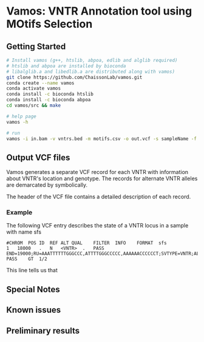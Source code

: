 # Vamos: VNTR Annotation tool using MOtifs Selection
## Getting Started
```sh
# Install vamos (g++, htslib, abpoa, edlib and alglib required)
# htslib and abpoa are installed by bioconda 
# libalglib.a and libedlib.a are distributed along with vamos)
git clone https://github.com/ChaissonLab/vamos.git
conda create --name vamos
conda activate vamos
conda install -c bioconda htslib  
conda install -c bioconda abpoa 
cd vamos/src && make

# help page
vamos -h

# run
vamos -i in.bam -v vntrs.bed -m motifs.csv -o out.vcf -s sampleName -f
```

## Output VCF files
Vamos generates a separate VCF record for each VNTR with information about VNTR's location and genotype. The records for alternate VNTR alleles are demarcated by <VNTR> symbolically.

The header of the VCF file contains a detailed description of each record.

### Example

The following VCF entry describes the state of a VNTR locus in a sample with
name sfs

```
#CHROM	POS	ID	REF	ALT	QUAL	FILTER	INFO	FORMAT	sfs
1	18000	.	N	<VNTR>	.	PASS	END=19000;RU=AAATTTTTTGGGCCC,ATTTTGGGCCCCC,AAAAAACCCCCCT;SVTYPE=VNTR;ALTANNO_H1=MOTIF_2,MOTIF_2,MOTIF_2,MOTIF_2,MOTIF_1,MOTIF_2,MOTIF_2,MOTIF_2,MOTIF_2,MOTIF_2,MOTIF_2,MOTIF_2,MOTIF_2,MOTIF_1,MOTIF_0,MOTIF_2,MOTIF_2,MOTIF_1,MOTIF_2,MOTIF_2,MOTIF_2,MOTIF_2,MOTIF_2,MOTIF_2,MOTIF_2,MOTIF_2,MOTIF_2,MOTIF_2,MOTIF_2,MOTIF_2,MOTIF_2,MOTIF_1,MOTIF_1,MOTIF_2,MOTIF_2,MOTIF_2,MOTIF_1,MOTIF_2,MOTIF_2,MOTIF_2,MOTIF_1,MOTIF_2,MOTIF_2,MOTIF_2,MOTIF_2,MOTIF_2,MOTIF_1,MOTIF_2,MOTIF_2,MOTIF_2,MOTIF_2,MOTIF_2,MOTIF_2,MOTIF_2,MOTIF_2,MOTIF_2,MOTIF_2,MOTIF_2,MOTIF_2,MOTIF_2,MOTIF_2,MOTIF_2,MOTIF_2,MOTIF_2,MOTIF_2,MOTIF_2,MOTIF_2,MOTIF_1,MOTIF_2,MOTIF_2,MOTIF_2,MOTIF_2,MOTIF_2,MOTIF_2,MOTIF_2,MOTIF_2,MOTIF_2,MOTIF_2,MOTIF_1;ALTANNO_H2=MOTIF_2,MOTIF_1,MOTIF_1,MOTIF_1,MOTIF_1,MOTIF_1,MOTIF_1,MOTIF_0,MOTIF_0,MOTIF_0,MOTIF_1,MOTIF_0,MOTIF_1,MOTIF_2,MOTIF_1,MOTIF_1,MOTIF_1,MOTIF_1,MOTIF_2,MOTIF_0,MOTIF_0,MOTIF_1,MOTIF_1,MOTIF_1,MOTIF_2,MOTIF_1,MOTIF_1,MOTIF_1,MOTIF_2,MOTIF_1,MOTIF_1,MOTIF_0,MOTIF_1,MOTIF_1,MOTIF_1,MOTIF_2,MOTIF_1,MOTIF_1,MOTIF_1,MOTIF_0,MOTIF_1,MOTIF_1,MOTIF_0,MOTIF_0,MOTIF_1,MOTIF_2,MOTIF_2,MOTIF_1,MOTIF_1,MOTIF_2,MOTIF_1,MOTIF_2,MOTIF_2,MOTIF_2,MOTIF_1,MOTIF_1,MOTIF_1,MOTIF_1,MOTIF_1,MOTIF_1,MOTIF_1,MOTIF_2,MOTIF_2,MOTIF_2,MOTIF_2,MOTIF_2,MOTIF_2,MOTIF_1,MOTIF_2,MOTIF_2,MOTIF_2,MOTIF_1,MOTIF_1,MOTIF_1,MOTIF_12,MOTIF_12,MOTIF_12,MOTIF_12,MOTIF_12,MOTIF_12,MOTIF_12,MOTIF_12,MOTIF_12;	PASS	GT	1/2
```

This line tells us that 
## Special Notes


## Known issues


## Preliminary results

